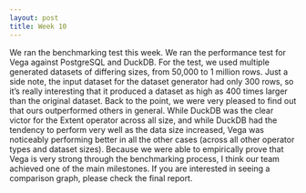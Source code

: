 ```yaml
---
layout: post
title: Week 10
---
```


We ran the benchmarking test this week.  We ran the performance test for Vega against PostgreSQL and DuckDB.  For the test, we used multiple generated datasets of differing sizes, from 50,000 to 1 million rows.  Just a side note, the input dataset for the dataset generator had only 300 rows, so it’s really interesting that it produced a dataset as high as 400 times larger than the original dataset.  Back to the point, we were very pleased to find out that ours outperformed others in general.  While DuckDB was the clear victor for the Extent operator across all size, and while DuckDB had the tendency to perform very well as the data size increased, Vega was noticeably performing better in all the other cases (across all other operator types and dataset sizes).  Because we were able to empirically prove that Vega is very strong through the benchmarking process, I think our team achieved one of the main milestones.  If you are interested in seeing a comparison graph, please check the final report.
